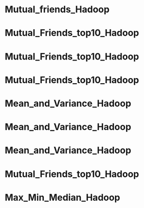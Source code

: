 # Mutual_friends_Hadoop
# Mutual_Friends_top10_Hadoop
# Mutual_Friends_top10_Hadoop
# Mutual_Friends_top10_Hadoop
# Mean_and_Variance_Hadoop
# Mean_and_Variance_Hadoop
# Mean_and_Variance_Hadoop
# Mutual_Friends_top10_Hadoop
# Max_Min_Median_Hadoop
